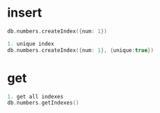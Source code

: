 # insert 

```c
db.numbers.createIndex({num: 1})

1. unique index 
db.numbers.createIndex({num: 1}, {unique:true})
```

# get 

```c
1. get all indexes
db.numbers.getIndexes()
```
